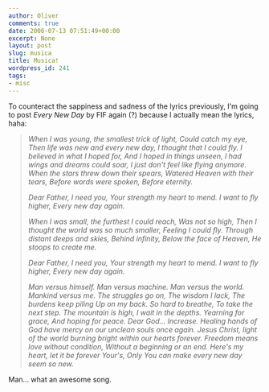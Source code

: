 ```yaml
---
author: Oliver
comments: true
date: 2006-07-13 07:51:49+00:00
excerpt: None
layout: post
slug: musica
title: Musica!
wordpress_id: 241
tags:
- misc
---
```


To counteract the sappiness and sadness of the lyrics previously, I'm going to post <i>Every New Day</i> by FIF again (?) because I actually mean the lyrics, haha:
<blockquote><i>
When I was young, the smallest trick of light,
Could catch my eye,
Then life was new and every new day,
I thought that I could fly.
I believed in what I hoped for,
And I hoped in things unseen,
I had wings and dreams could soar,
I just don't feel like flying anymore.
When the stars threw down their spears,
Watered Heaven with their tears,
Before words were spoken,
Before eternity.

Dear Father, I need you,
Your strength my heart to mend.
I want to fly higher,
Every new day again.

When I was small, the furthest I could reach,
Was not so high,
Then I thought the world was so much smaller,
Feeling I could fly.
Through distant deeps and skies,
Behind infinity,
Below the face of Heaven,
He stoops to create me.

Dear Father, I need you,
Your strength my heart to mend.
I want to fly higher,
Every new day again.

Man versus himself.
Man versus machine.
Man versus the world.
Mankind versus me.
The struggles go on,
The wisdom I lack,
The burdens keep piling
Up on my back.
So hard to breathe,
To take the next step.
The mountain is high,
I wait in the depths.
Yearning for grace,
And hoping for peace.
Dear God...
Increase.
Healing hands of God have mercy on our unclean souls once again.
Jesus Christ, light of the world burning bright within our hearts forever.
Freedom means love without condition,
Without a beginning or an end.
Here's my heart, let it be forever Your's,
Only You can make every new day seem so new.</i></blockquote>
Man... what an awesome song.
